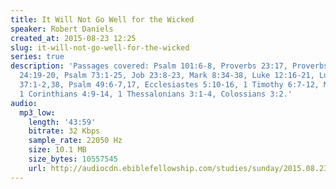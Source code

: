 ```yaml
---
title: It Will Not Go Well for the Wicked
speaker: Robert Daniels
created_at: 2015-08-23 12:25
slug: it-will-not-go-well-for-the-wicked
series: true
description: 'Passages covered: Psalm 101:6-8, Proverbs 23:17, Proverbs 24:1-2, Proverbs
  24:19-20, Psalm 73:1-25, Job 23:8-23, Mark 8:34-38, Luke 12:16-21, Luke 9:25, Psalm
  37:1-2,38, Psalm 49:6-7,17, Ecclesiastes 5:10-16, 1 Timothy 6:7-12, Matthew 6:32-33,
  1 Corinthians 4:9-14, 1 Thessalonians 3:1-4, Colossians 3:2.'
audio:
  mp3_low:
    length: '43:59'
    bitrate: 32 Kbps
    sample_rate: 22050 Hz
    size: 10.1 MB
    size_bytes: 10557545
    url: http://audiocdn.ebiblefellowship.com/studies/sunday/2015.08.23_Daniels_-_It_Will_Not_Go_Well_for_the_Wicked.mp3
---
```


